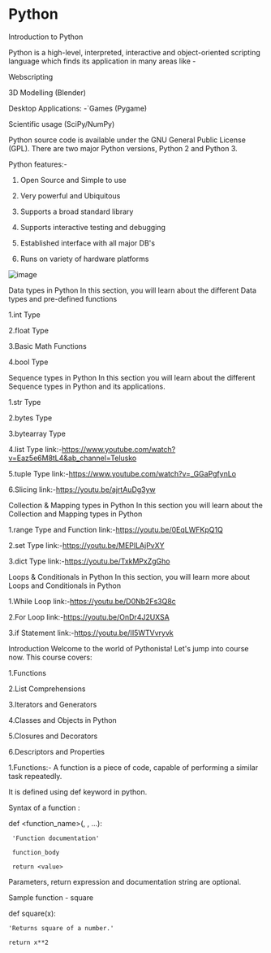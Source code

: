 # Python

Introduction to Python

Python is a high-level, interpreted, interactive and object-oriented scripting language which finds its application in many areas like -

Webscripting

3D Modelling (Blender)

Desktop Applications: -`Games (Pygame)

Scientific usage (SciPy/NumPy)

Python source code is available under the GNU General Public License (GPL). There are two major Python versions, Python 2 and Python 3.


Python features:-
1. Open Source and Simple to use

2. Very powerful and Ubiquitous

3. Supports a broad standard library

4. Supports interactive testing and debugging

5. Established interface with all major DB's

6. Runs on variety of hardware platforms

![image](https://github.com/rukeshsungala/Python/assets/56673560/fe614f71-bae9-4801-adf1-4f809ec41c27)

Data types in Python
In this section, you will learn about the different Data types and pre-defined functions

1.int Type

2.float Type

3.Basic Math Functions

4.bool Type

Sequence types in Python
In this section you will learn about the different Sequence types in Python and its applications.

1.str Type

2.bytes Type

3.bytearray Type

4.list Type  link:-https://www.youtube.com/watch?v=Eaz5e6M8tL4&ab_channel=Telusko

5.tuple Type link:-https://www.youtube.com/watch?v=_GGaPgfynLo

6.Slicing  link:-https://youtu.be/ajrtAuDg3yw


Collection & Mapping types in Python
In this section you will learn about the Collection and Mapping types in Python

1.range Type and Function link:-https://youtu.be/0EqLWFKpQ1Q

2.set Type link:-https://youtu.be/MEPlLAjPvXY

3.dict Type link:-https://youtu.be/TxkMPxZgGho

Loops & Conditionals in Python
In this section, you will learn more about Loops and Conditionals in Python

1.While Loop link:-https://youtu.be/D0Nb2Fs3Q8c

2.For Loop link:-https://youtu.be/OnDr4J2UXSA

3.if Statement link:-https://youtu.be/II5WTVvryvk


Introduction
Welcome to the world of Pythonista! Let's jump into course now. This course covers:

1.Functions

2.List Comprehensions

3.Iterators and Generators

4.Classes and Objects in Python

5.Closures and Decorators

6.Descriptors and Properties

1.Functions:-
A function is a piece of code, capable of performing a similar task repeatedly.

It is defined using def keyword in python.


Syntax of a function :


def <function_name>(<parameter1>, <parameter2>, ...):

     'Function documentation'

     function_body

     return <value>         

 
Parameters, return expression and documentation string are optional.

Sample function - square


def square(x):

    'Returns square of a number.'
    
    return x**2
